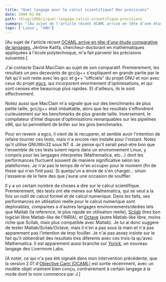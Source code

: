 ```yaml
---
title: "Quel langage pour le calcul scientifique? Des precisions"
date: 1999-01-08
path: /blog/1999/1/quel-langage-calcul-scientifique-precisions
summary: "[Au sujet de l'article récent OCAML arrive en tête d'une étude comparative de langages, Jérôme Kalifa, chercheur-doctorant en mathématiques appliquées à l'école polytechnique, m'a fait parvenir les précisions suivantes:] J'ai contacte David MacClain au sujet de son comparatif."
tags: ['Linux', 'GNU']
---
```


<P>
[Au sujet de l'article récent <A HREF="http://www.linux-center.org/news/#331">OCAML arrive en tête d'une étude comparative de langages</A>,
Jérôme Kalifa, chercheur-doctorant en mathématiques appliquées
à l'école polytechnique, m'a fait parvenir les précisions suivantes:]
</P>

<P>J'ai contacte David MacClain au sujet de son comparatif. Premierement,
les resultats un peu decevants de gcc/g++ s'expliquent en grande partie
par le fait qu'il soit reste avec les gcc et g++ "officiels" du projet GNU
et non avec ceux du projet <A HREF="http://www.cygnus.com/egcs/">egcs</A>,
qui incorporent enormement d'optimisations, et qui sont censes etre
beaucoup plus rapides. Et d'ailleurs, ils le sont effectivement.</P>

<P>Notez aussi que MacClain m'a signale que sur des benchmarks de plus
petite taille, gcc/g++ etait imbattable, alors que les resultats
s'effondrent curieusement sur les benchmarks de plus grande
taille. Inversement, le compilateur d'Intel dispose d'optimisations
remarquables sur les pipelines x86, qui lui permettent de briller sur
les gros benchmarks.</P>

<P>Pour en revenir a egcs, il vient de le recuperer, et semble avoir
l'intention de refaire tourner ces tests, mais n'a encore rien
installe pour l'instant. Notez qu'il utilise GNUWin32 sous NT 4. Je
pense qu'il serait peut-etre bon que l'ensemble de ces tests soient
repris dans un environnement Linux, y compris pour les langages
interpretes (Mathematica, etc...) dont les performances fluctuent
souvent de maniere significative selon les plateformes. Je n'ai pas le
temps de m'en occuper pour le moment (fin de these qui n'en finit
pas). Si quelqu'un a envie de s'en charger... sinon j'essaierai de le
faire des que j'aurai une occasion de souffler.</P>

<P>Il y a un certain nombre de choses a dire sur le calcul
scientifique. Premierement, des tests ont ete menes sur Mathematica, qui
se veut a la fois un outil de calcul formel et de calcul numerique. Dans
les faits, ses performances en utilisation reelle pour le calcul numerique
sont deplorables, comparees a d'autres langages environnements/dedies
tels que Matlab (la reference, le plus rapide en utilisation
reelle), <A HREF="http://www-rocq.inria.fr/scilab/">Scilab</A>
(tres bon logiciel libre Matlab-like de l'INRIA), et <A HREF="http://www.che.wisc.edu/octave/">Octave</A> (autre Matlab-like
libre, moins riche que Scilab, mais plus compatible avec Matlab). Je lui
ai donc suggere de tester Matlab/Scilab/Octave, mais il n'en a pas sous la
main et n'a pas apparement pas l'intention de trop fouiller. Je n'ai pas
assez insiste sur le fait qu'il obtiendrait des resultats tres diferents
avec ces trois-la qu'avec Mathematica. Il est apparement aussi branche sur
<A HREF="http://www.physics.berkeley.edu/computing/yorick/">Yorick</A>,
un nouveau langage des Livermore Labs.</P>

<P>
[A noter, ce qui n'a pas été signalé dans mon intervention précédente,
que la version 2.01 d'<A HREF="http://caml.inria.fr/">Objective Caml (OCAML)</A>
est sortie récemment, avec un modèle objet vraiment bien conçu, contrairement
à certain langage à la mode dont le nom commence par J.]
</P>


